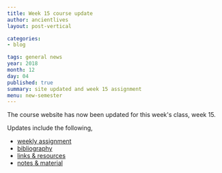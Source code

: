```yaml
---
title: Week 15 course update
author: ancientlives
layout: post-vertical

categories:
- blog

tags: general news
year: 2018
month: 12
day: 04
published: true
summary: site updated and week 15 assignment
menu: new-semester
---
```


The course website has now been updated for this week's class, week 15.

Updates include the following,

* [weekly assignment](/weekly_assignment)
* [bibliography](/bibliography)
* [links & resources](/links)
* [notes & material](/notes)
